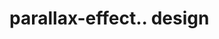 # parallax-effect.. design                                                                                                                                                                                              
                                     

